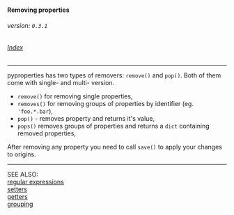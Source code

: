 #### Removing properties
###### _version: `0.3.1`_

###### [Index](index.mdown)
----


pyproperties has two types of removers: `remove()` and `pop()`. Both of them come with single- and multi- version.

*   `remove()` for removing single properties,
*   `removes()` for removing groups of properties by identifier (eg. `'foo.*.bar`),
*   `pop()` - removes property and returns it's value,
*   `pops()` removes groups of properties and returns a `dict` containing removed properties,

After removing any property you need to call `save()` to apply your changes to origins.

----
SEE ALSO:  
[regular expressions](regular_expressions.mdown)  
[setters](setters.mdown)  
[getters](getters.mdown)  
[grouping](grouping.mdown)